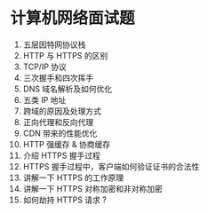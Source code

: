 # 计算机网络面试题



1. 五层因特网协议栈
2. HTTP 与 HTTPS 的区别
3. TCP/IP 协议
4. 三次握手和四次挥手
5. DNS 域名解析及如何优化
6. 五类 IP 地址
7. 跨域的原因及处理方式
8. 正向代理和反向代理
9. CDN 带来的性能优化
10. HTTP 强缓存 & 协商缓存
11. 介绍 HTTPS 握手过程
12. HTTPS 握手过程中，客户端如何验证证书的合法性
13. 讲解一下 HTTPS 的工作原理
14. 讲解一下 HTTPS 对称加密和非对称加密
15. 如何劫持 HTTPS 请求 ?